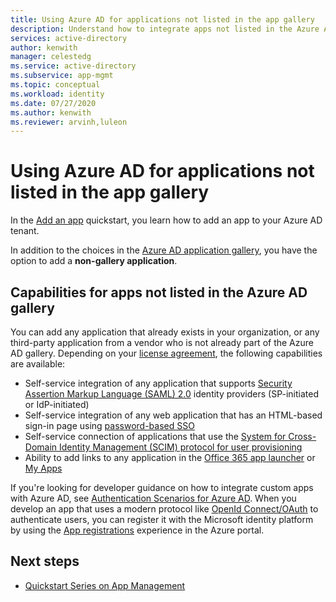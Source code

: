 ```yaml
---
title: Using Azure AD for applications not listed in the app gallery
description: Understand how to integrate apps not listed in the Azure AD gallery.
services: active-directory
author: kenwith
manager: celestedg
ms.service: active-directory
ms.subservice: app-mgmt
ms.topic: conceptual
ms.workload: identity
ms.date: 07/27/2020
ms.author: kenwith
ms.reviewer: arvinh,luleon
---
```


# Using Azure AD for applications not listed in the app gallery

In the [Add an app](add-application-portal.md) quickstart, you learn how to add an app to your Azure AD tenant.

In addition to the choices in the [Azure AD application gallery](../saas-apps/tutorial-list.md), you have the option to add a **non-gallery application**. 

## Capabilities for apps not listed in the Azure AD gallery

You can add any application that already exists in your organization, or any third-party application  from a vendor who is not already part of the Azure AD gallery. Depending on your [license agreement](https://azure.microsoft.com/pricing/details/active-directory/), the following capabilities are available:

- Self-service integration of any application that supports [Security Assertion Markup Language (SAML) 2.0](https://wikipedia.org/wiki/SAML_2.0) identity providers (SP-initiated or IdP-initiated)
- Self-service integration of any web application that has an HTML-based sign-in page using [password-based SSO](sso-options.md#password-based-sso)
- Self-service connection of applications that use the [System for Cross-Domain Identity Management (SCIM) protocol for user provisioning](../app-provisioning/use-scim-to-provision-users-and-groups.md)
- Ability to add links to any application in the [Office 365 app launcher](https://www.microsoft.com/microsoft-365/blog/2014/10/16/organize-office-365-new-app-launcher-2/) or [My Apps](sso-options.md#linked-sign-on)

If you're looking for developer guidance on how to integrate custom apps with Azure AD, see [Authentication Scenarios for Azure AD](../develop/authentication-vs-authorization.md). When you develop an app that uses a modern protocol like [OpenId Connect/OAuth](../develop/active-directory-v2-protocols.md) to authenticate users, you can register it with the Microsoft identity platform by using the [App registrations](../develop/quickstart-register-app.md) experience in the Azure portal.

## Next steps

- [Quickstart Series on App Management](view-applications-portal.md)